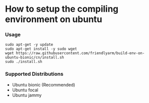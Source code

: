 # How to setup the compiling environment on ubuntu
### Usage
```
sudo apt-get -y update
sudo apt-get install -y sudo wget
wget https://raw.githubusercontent.com/friendlyarm/build-env-on-ubuntu-bionic/cn/install.sh
sudo ./install.sh
```
### Supported Distributions
- Ubuntu bionic (Recommended)
- Ubuntu focal
- Ubuntu jammy
